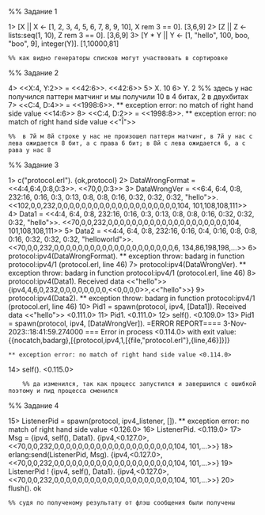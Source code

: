 %% Задание 1

1> [X || X <- [1, 2, 3, 4, 5, 6, 7, 8, 9, 10], X rem 3 == 0].
    [3,6,9]
2> [Z || Z <- lists:seq(1, 10), Z rem 3 == 0].
    [3,6,9]
3> [Y * Y || Y <- [1, "hello", 100, boo, "boo", 9], integer(Y)].
    [1,10000,81]

    %% как видно генераторы списков могут участвовать в сортировке

%% Задание 2

4> <<X:4, Y:2>> = <<42:6>>.
    <<42:6>>
5> X.
    10
6> Y.
    2
    %% здесь у нас получился паттерн матчинг и мы получили 10 в 4 битах, 2 в двухбитах
7> <<C:4, D:4>> = <<1998:6>>.
    ** exception error: no match of right hand side value <<14:6>>
8> <<C:4, D:2>> = <<1998:8>>.
    ** exception error: no match of right hand side value <<"Î">>

    %%  в 7й м 8й строке у нас не произошел паттерн матчинг, в 7й у нас с лева ожидается 8 бит, а с права 6 бит; в 8й с лева ожидается 6, а с рава у нас 8 

%% Задание 3

1> c("protocol.erl").
    {ok,protocol}
2> DataWrongFormat = <<4:4,6:4,0:8,0:3>>.
    <<70,0,0:3>>
3> DataWrongVer = <<6:4, 6:4, 0:8, 232:16, 0:16, 0:3, 0:13, 0:8, 0:8, 0:16, 0:32, 0:32, 0:32, "hello">>.
    <<102,0,0,232,0,0,0,0,0,0,0,0,0,0,0,0,0,0,0,0,0,0,0,0,104,
    101,108,108,111>>
4> Data1 = <<4:4, 6:4, 0:8, 232:16, 0:16, 0:3, 0:13, 0:8, 0:8, 0:16, 0:32, 0:32, 0:32, "hello">>.
    <<70,0,0,232,0,0,0,0,0,0,0,0,0,0,0,0,0,0,0,0,0,0,0,0,104,
    101,108,108,111>>
5> Data2 = <<4:4, 6:4, 0:8, 232:16, 0:16, 0:4, 0:16, 0:8, 0:8, 0:16, 0:32, 0:32, 0:32, "helloworld">>.
    <<70,0,0,232,0,0,0,0,0,0,0,0,0,0,0,0,0,0,0,0,0,0,0,0,6,
    134,86,198,198,...>>
6> protocol:ipv4(DataWrongFormat).
    ** exception throw: badarg
     in function  protocol:ipv4/1 (protocol.erl, line 46)
7> protocol:ipv4(DataWrongVer).
    ** exception throw: badarg
     in function  protocol:ipv4/1 (protocol.erl, line 46)
8> protocol:ipv4(Data1).
    Received data <<"hello">>
    {ipv4,4,6,0,232,0,0,0,0,0,0,0,0,<<0,0,0,0>>,<<"hello">>}
9> protocol:ipv4(Data2).
    ** exception throw: badarg
     in function  protocol:ipv4/1 (protocol.erl, line 46)
10> Pid1 = spawn(protocol, ipv4, [Data1]).
    Received data <<"hello">>
    <0.111.0>
11> Pid1.
    <0.111.0>
12> self().
    <0.109.0>
13> Pid1 = spawn(protocol, ipv4, [DataWrongVer]).
    =ERROR REPORT==== 3-Nov-2023::18:41:59.274000 ===
    Error in process <0.114.0> with exit value:
    {{nocatch,badarg},[{protocol,ipv4,1,[{file,"protocol.erl"},{line,46}]}]}

    ** exception error: no match of right hand side value <0.114.0>
14> self().
    <0.115.0>

        %% да изменился, так как процесс запустился и завершился с ошибкой поэтому и пид процесса сменился

%% Задание 4

15> ListenerPid = spawn(protocol, ipv4_listener, []).
    ** exception error: no match of right hand side value <0.126.0>
16> ListenerPid.
    <0.119.0>
17> Msg = {ipv4, self(), Data1}.
    {ipv4,<0.127.0>,
      <<70,0,0,232,0,0,0,0,0,0,0,0,0,0,0,0,0,0,0,0,0,0,0,0,104,
        101,...>>}
18> erlang:send(ListenerPid, Msg).
    {ipv4,<0.127.0>,
      <<70,0,0,232,0,0,0,0,0,0,0,0,0,0,0,0,0,0,0,0,0,0,0,0,104,
        101,...>>}
19> ListenerPid ! {ipv4, self(),  Data1}.
    {ipv4,<0.127.0>,
      <<70,0,0,232,0,0,0,0,0,0,0,0,0,0,0,0,0,0,0,0,0,0,0,0,104,
        101,...>>}
20> flush().
    ok

    %% судя по полученому результату от флэш сообщения были получены